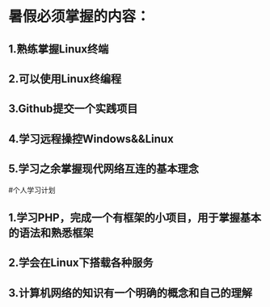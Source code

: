 # 暑假必须掌握的内容：
## 1.熟练掌握Linux终端
## 2.可以使用Linux终编程
## 3.Github提交一个实践项目
## 4.学习远程操控Windows&&Linux
## 5.学习之余掌握现代网络互连的基本理念
#个人学习计划
## 1.学习PHP，完成一个有框架的小项目，用于掌握基本的语法和熟悉框架
## 2.学会在Linux下搭载各种服务
## 3.计算机网络的知识有一个明确的概念和自己的理解

